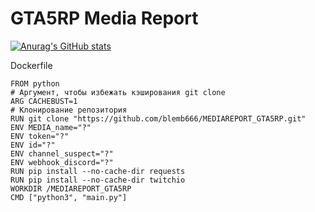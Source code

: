 # GTA5RP Media Report
[![Anurag's GitHub stats](https://github-readme-stats.vercel.app/api?username=blemb666)](https://github.com/anuraghazra/github-readme-stats)

Dockerfile
```
FROM python
# Аргумент, чтобы избежать кэширования git clone
ARG CACHEBUST=1
# Клонирование репозитория
RUN git clone "https://github.com/blemb666/MEDIAREPORT_GTA5RP.git"
ENV MEDIA_name="?"
ENV token="?" 
ENV id="?"
ENV channel_suspect="?"
ENV webhook_discord="?"
RUN pip install --no-cache-dir requests
RUN pip install --no-cache-dir twitchio
WORKDIR /MEDIAREPORT_GTA5RP
CMD ["python3", "main.py"]
```
